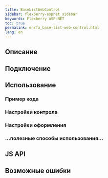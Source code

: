 ```yaml
---
title: BaseListWebControl
sidebar: flexberry-aspnet_sidebar
keywords: Flexberry ASP-NET
toc: true
permalink: en/fa_base-list-web-control.html
lang: en
---
```


## Описание

## Подключение

## Использование

### Пример кода

### Настройки контрола

### Настройки оформления

### ...полезные способы использования...

## JS API

## Возможные ошибки
 
